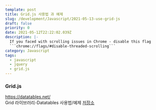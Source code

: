 ```yaml
---
template: post
title: Grid.js 사용법 과 예제
slug: /development/Javascript/2021-05-13-use-grid-js
draft: false
priority: 0
date: 2021-05-12T22:22:02.039Z
description: |-
  If you faced with scrolling issues in Chrome - disable this flag 
  ```chrome://flags/#disable-threaded-scrolling```
category: Javascript
tags:
  - javascript
  - jquery
  - grid.js
---
```


### Grid.js

https://datatables.net/  
Grid 라이브러리-Datatables 사용법/예제 [저장소](https://kutar37.tistory.com/entry/Grid-%EB%9D%BC%EC%9D%B4%EB%B8%8C%EB%9F%AC%EB%A6%ACDatatables-%EC%82%AC%EC%9A%A9%EB%B2%95%EC%98%88%EC%A0%9C)
